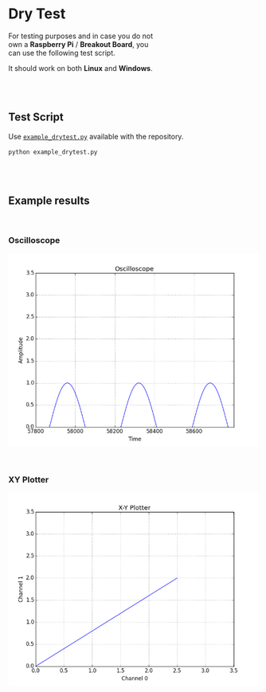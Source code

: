 
# Dry Test

For testing purposes and in case you do not <br>
own a **Raspberry Pi** / **Breakout Board**, you <br>
can use the following test script.

It should work on both **Linux** and **Windows**.

<br>
<br>

## Test Script

Use [`example_drytest.py`][Test] available with the repository.

```sh
python example_drytest.py
```

<br>
<br>

## Example results

<br>

### Oscilloscope

![Result Oscilloscope]

<br>

### XY Plotter

![Result XYPlotter]

<br>


<!----------------------------------------------------------------------------->

[Result Oscilloscope]: ../Resources/Oscilloscope.png
[Result XYPlotter]: ../Resources/XYPlotter.png

[Test]: ../Source/example_drytest.py
